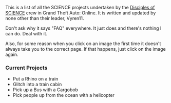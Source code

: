 This is a list of all the SCIENCE projects undertaken by the [Disciples of SCIENCE](https://socialclub.rockstargames.com/crew/disciples_of_science) crew in Grand Theft Auto: Online. It is written and updated by none other than their leader, <span>Vyren11</span>. 

Don't ask why it says "FAQ" everywhere. It just does and there's nothing I can do. Deal with it. 

Also, for some reason when you click on an image the first time it doesn't always take you to the correct page. If that happens, just click on the image again. 

### Current Projects
* Put a Rhino on a train
* Glitch into a train cabin
* Pick up a Bus with a Cargobob
* Pick people up from the ocean with a helicopter